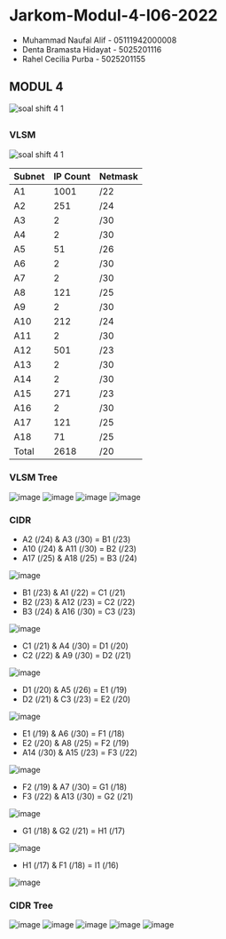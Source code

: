 # Jarkom-Modul-4-I06-2022

- Muhammad Naufal Alif - 05111942000008
- Denta Bramasta Hidayat - 5025201116
- Rahel Cecilia Purba - 5025201155

MODUL 4
---
![soal shift 4 1](https://user-images.githubusercontent.com/112471006/203229401-542b0a44-7c21-4f82-b5ad-d959b600ab44.png)

##
### VLSM

![soal shift 4 1](https://user-images.githubusercontent.com/112471006/204075156-7aab9b73-b533-4454-b974-8f19314f545a.png)

| Subnet | IP Count  | Netmask |
| ------ | --------- | ------- |
|   A1   | 1001 | /22 |
|A2 | 251 | /24 |
|A3 | 2 | /30 |
|A4 | 2 | /30 |
|A5 | 51 | /26 |
|A6 | 2 | /30 |
|A7 | 2 | /30 |
|A8 | 121 | /25 |
|A9 | 2 | /30 |
|A10 | 212 | /24 |
|A11 | 2 | /30 |
|A12 | 501 | /23 |
|A13 | 2 | /30 |
|A14 | 2 | /30|
|A15 | 271 | /23 |
|A16 | 2 | /30 |
|A17 | 121 | /25 |
|A18 | 71 | /25 |
|Total | 2618 | /20|

### VLSM Tree
![image](https://user-images.githubusercontent.com/112471006/204089293-7833555f-e890-4132-be1f-7fddf4da3a20.png)
![image](https://user-images.githubusercontent.com/112471006/204089339-8bcd6b75-f30c-44ee-a3fd-152545b26421.png)
![image](https://user-images.githubusercontent.com/112471006/204089147-dd3345e7-4a9c-4500-9716-1ff24ae7e6e3.png)
![image](https://user-images.githubusercontent.com/112471006/204089175-a279caee-1190-4f7b-9509-67b925dbe5c2.png)

### CIDR
- A2 (/24) & A3 (/30) = B1 (/23)
- A10 (/24) & A11 (/30) = B2 (/23)
- A17 (/25) & A18 (/25) = B3 (/24) 

![image](https://user-images.githubusercontent.com/112471006/204089430-ab4a0b2f-e406-4b60-bcf3-532193d38786.png)
- B1 (/23) & A1 (/22) = C1 (/21)
- B2 (/23) & A12 (/23) = C2 (/22)
- B3 (/24) & A16 (/30) = C3 (/23)

![image](https://user-images.githubusercontent.com/112471006/204089488-ce270978-a590-4039-9a15-da9e1199c079.png)
- C1 (/21) & A4 (/30) = D1 (/20)
- C2 (/22) & A9 (/30) = D2 (/21)

![image](https://user-images.githubusercontent.com/112471006/204089612-ccdacff6-b93e-47ba-a047-b57bcc4be7cf.png)
- D1 (/20) & A5 (/26) = E1 (/19)
- D2 (/21) & C3 (/23) = E2 (/20)

![image](https://user-images.githubusercontent.com/112471006/204089620-b1704e1a-684a-4c65-86c6-524b640af6aa.png)
- E1 (/19) & A6 (/30) = F1 (/18)
- E2 (/20) & A8 (/25) = F2 (/19)
- A14 (/30) & A15 (/23) = F3 (/22)

![image](https://user-images.githubusercontent.com/112471006/204089630-9cb3c22f-5835-445b-9796-8172cfe839d9.png)
- F2 (/19) & A7 (/30) = G1 (/18)
- F3 (/22) & A13 (/30) = G2 (/21)

![image](https://user-images.githubusercontent.com/112471006/204089673-9fb8d713-1b01-4943-b7bb-2a5eac8df90f.png)
- G1 (/18) & G2 (/21) = H1 (/17)

![image](https://user-images.githubusercontent.com/112471006/204089683-b19c6d4c-034d-4656-8e83-c517e116b08a.png)
- H1 (/17) & F1 (/18) = I1 (/16)

![image](https://user-images.githubusercontent.com/112471006/204089697-ca6352f6-baf2-42e4-8569-40b8eeba9d39.png)

### CIDR Tree
![image](https://user-images.githubusercontent.com/112471006/204089713-7b8a7b63-c886-4b73-a03f-deebb166130a.png)
![image](https://user-images.githubusercontent.com/112471006/204089725-31bc8c1b-63f6-490e-8cc5-61497df132ce.png)
![image](https://user-images.githubusercontent.com/112471006/204089731-f3712246-1720-49b6-b7d9-cf217253fd38.png)
![image](https://user-images.githubusercontent.com/112471006/204089741-8c0edf37-bf74-4fbb-825f-8819e95077b3.png)
![image](https://user-images.githubusercontent.com/112471006/204089747-e83c566e-6a03-46e3-8123-2fbde61d82ed.png)


